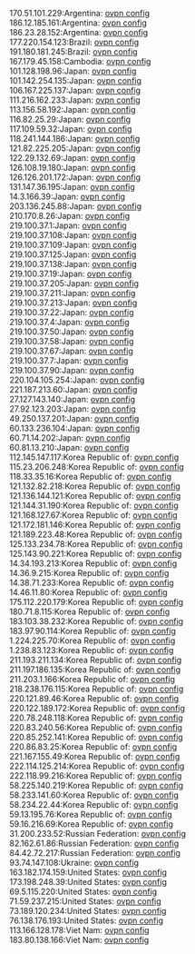 170.51.101.229:Argentina: [ovpn config](vpn/170_51_101_229.ovpn)  
186.12.185.161:Argentina: [ovpn config](vpn/186_12_185_161.ovpn)  
186.23.28.152:Argentina: [ovpn config](vpn/186_23_28_152.ovpn)  
177.220.154.123:Brazil: [ovpn config](vpn/177_220_154_123.ovpn)  
191.180.181.245:Brazil: [ovpn config](vpn/191_180_181_245.ovpn)  
167.179.45.158:Cambodia: [ovpn config](vpn/167_179_45_158.ovpn)  
101.128.198.96:Japan: [ovpn config](vpn/101_128_198_96.ovpn)  
101.142.254.135:Japan: [ovpn config](vpn/101_142_254_135.ovpn)  
106.167.225.137:Japan: [ovpn config](vpn/106_167_225_137.ovpn)  
111.216.162.233:Japan: [ovpn config](vpn/111_216_162_233.ovpn)  
113.156.58.192:Japan: [ovpn config](vpn/113_156_58_192.ovpn)  
116.82.25.29:Japan: [ovpn config](vpn/116_82_25_29.ovpn)  
117.109.59.32:Japan: [ovpn config](vpn/117_109_59_32.ovpn)  
118.241.144.186:Japan: [ovpn config](vpn/118_241_144_186.ovpn)  
121.82.225.205:Japan: [ovpn config](vpn/121_82_225_205.ovpn)  
122.29.132.69:Japan: [ovpn config](vpn/122_29_132_69.ovpn)  
126.108.19.180:Japan: [ovpn config](vpn/126_108_19_180.ovpn)  
126.126.201.172:Japan: [ovpn config](vpn/126_126_201_172.ovpn)  
131.147.36.195:Japan: [ovpn config](vpn/131_147_36_195.ovpn)  
14.3.166.39:Japan: [ovpn config](vpn/14_3_166_39.ovpn)  
203.136.245.88:Japan: [ovpn config](vpn/203_136_245_88.ovpn)  
210.170.8.26:Japan: [ovpn config](vpn/210_170_8_26.ovpn)  
219.100.37.1:Japan: [ovpn config](vpn/219_100_37_1.ovpn)  
219.100.37.108:Japan: [ovpn config](vpn/219_100_37_108.ovpn)  
219.100.37.109:Japan: [ovpn config](vpn/219_100_37_109.ovpn)  
219.100.37.125:Japan: [ovpn config](vpn/219_100_37_125.ovpn)  
219.100.37.138:Japan: [ovpn config](vpn/219_100_37_138.ovpn)  
219.100.37.19:Japan: [ovpn config](vpn/219_100_37_19.ovpn)  
219.100.37.205:Japan: [ovpn config](vpn/219_100_37_205.ovpn)  
219.100.37.211:Japan: [ovpn config](vpn/219_100_37_211.ovpn)  
219.100.37.213:Japan: [ovpn config](vpn/219_100_37_213.ovpn)  
219.100.37.22:Japan: [ovpn config](vpn/219_100_37_22.ovpn)  
219.100.37.4:Japan: [ovpn config](vpn/219_100_37_4.ovpn)  
219.100.37.50:Japan: [ovpn config](vpn/219_100_37_50.ovpn)  
219.100.37.58:Japan: [ovpn config](vpn/219_100_37_58.ovpn)  
219.100.37.67:Japan: [ovpn config](vpn/219_100_37_67.ovpn)  
219.100.37.7:Japan: [ovpn config](vpn/219_100_37_7.ovpn)  
219.100.37.90:Japan: [ovpn config](vpn/219_100_37_90.ovpn)  
220.104.105.254:Japan: [ovpn config](vpn/220_104_105_254.ovpn)  
221.187.213.60:Japan: [ovpn config](vpn/221_187_213_60.ovpn)  
27.127.143.140:Japan: [ovpn config](vpn/27_127_143_140.ovpn)  
27.92.123.203:Japan: [ovpn config](vpn/27_92_123_203.ovpn)  
49.250.137.201:Japan: [ovpn config](vpn/49_250_137_201.ovpn)  
60.133.236.104:Japan: [ovpn config](vpn/60_133_236_104.ovpn)  
60.71.14.202:Japan: [ovpn config](vpn/60_71_14_202.ovpn)  
60.81.13.210:Japan: [ovpn config](vpn/60_81_13_210.ovpn)  
112.145.147.117:Korea Republic of: [ovpn config](vpn/112_145_147_117.ovpn)  
115.23.206.248:Korea Republic of: [ovpn config](vpn/115_23_206_248.ovpn)  
118.33.35.16:Korea Republic of: [ovpn config](vpn/118_33_35_16.ovpn)  
121.132.82.218:Korea Republic of: [ovpn config](vpn/121_132_82_218.ovpn)  
121.136.144.121:Korea Republic of: [ovpn config](vpn/121_136_144_121.ovpn)  
121.144.31.190:Korea Republic of: [ovpn config](vpn/121_144_31_190.ovpn)  
121.168.127.67:Korea Republic of: [ovpn config](vpn/121_168_127_67.ovpn)  
121.172.181.146:Korea Republic of: [ovpn config](vpn/121_172_181_146.ovpn)  
121.189.223.48:Korea Republic of: [ovpn config](vpn/121_189_223_48.ovpn)  
125.133.234.78:Korea Republic of: [ovpn config](vpn/125_133_234_78.ovpn)  
125.143.90.221:Korea Republic of: [ovpn config](vpn/125_143_90_221.ovpn)  
14.34.193.213:Korea Republic of: [ovpn config](vpn/14_34_193_213.ovpn)  
14.36.9.215:Korea Republic of: [ovpn config](vpn/14_36_9_215.ovpn)  
14.38.71.233:Korea Republic of: [ovpn config](vpn/14_38_71_233.ovpn)  
14.46.11.80:Korea Republic of: [ovpn config](vpn/14_46_11_80.ovpn)  
175.112.220.179:Korea Republic of: [ovpn config](vpn/175_112_220_179.ovpn)  
180.71.8.115:Korea Republic of: [ovpn config](vpn/180_71_8_115.ovpn)  
183.103.38.232:Korea Republic of: [ovpn config](vpn/183_103_38_232.ovpn)  
183.97.90.114:Korea Republic of: [ovpn config](vpn/183_97_90_114.ovpn)  
1.224.225.70:Korea Republic of: [ovpn config](vpn/1_224_225_70.ovpn)  
1.238.83.123:Korea Republic of: [ovpn config](vpn/1_238_83_123.ovpn)  
211.193.211.134:Korea Republic of: [ovpn config](vpn/211_193_211_134.ovpn)  
211.197.186.135:Korea Republic of: [ovpn config](vpn/211_197_186_135.ovpn)  
211.203.1.166:Korea Republic of: [ovpn config](vpn/211_203_1_166.ovpn)  
218.238.176.115:Korea Republic of: [ovpn config](vpn/218_238_176_115.ovpn)  
220.121.89.46:Korea Republic of: [ovpn config](vpn/220_121_89_46.ovpn)  
220.122.189.172:Korea Republic of: [ovpn config](vpn/220_122_189_172.ovpn)  
220.78.248.118:Korea Republic of: [ovpn config](vpn/220_78_248_118.ovpn)  
220.83.240.56:Korea Republic of: [ovpn config](vpn/220_83_240_56.ovpn)  
220.85.252.141:Korea Republic of: [ovpn config](vpn/220_85_252_141.ovpn)  
220.86.83.25:Korea Republic of: [ovpn config](vpn/220_86_83_25.ovpn)  
221.167.155.49:Korea Republic of: [ovpn config](vpn/221_167_155_49.ovpn)  
222.114.125.214:Korea Republic of: [ovpn config](vpn/222_114_125_214.ovpn)  
222.118.99.216:Korea Republic of: [ovpn config](vpn/222_118_99_216.ovpn)  
58.225.140.219:Korea Republic of: [ovpn config](vpn/58_225_140_219.ovpn)  
58.233.141.60:Korea Republic of: [ovpn config](vpn/58_233_141_60.ovpn)  
58.234.22.44:Korea Republic of: [ovpn config](vpn/58_234_22_44.ovpn)  
59.13.195.76:Korea Republic of: [ovpn config](vpn/59_13_195_76.ovpn)  
59.16.216.69:Korea Republic of: [ovpn config](vpn/59_16_216_69.ovpn)  
31.200.233.52:Russian Federation: [ovpn config](vpn/31_200_233_52.ovpn)  
82.162.61.86:Russian Federation: [ovpn config](vpn/82_162_61_86.ovpn)  
84.42.72.217:Russian Federation: [ovpn config](vpn/84_42_72_217.ovpn)  
93.74.147.108:Ukraine: [ovpn config](vpn/93_74_147_108.ovpn)  
163.182.174.159:United States: [ovpn config](vpn/163_182_174_159.ovpn)  
173.198.248.39:United States: [ovpn config](vpn/173_198_248_39.ovpn)  
69.5.115.220:United States: [ovpn config](vpn/69_5_115_220.ovpn)  
71.59.237.215:United States: [ovpn config](vpn/71_59_237_215.ovpn)  
73.189.120.234:United States: [ovpn config](vpn/73_189_120_234.ovpn)  
76.138.176.193:United States: [ovpn config](vpn/76_138_176_193.ovpn)  
113.166.128.178:Viet Nam: [ovpn config](vpn/113_166_128_178.ovpn)  
183.80.138.166:Viet Nam: [ovpn config](vpn/183_80_138_166.ovpn)  
